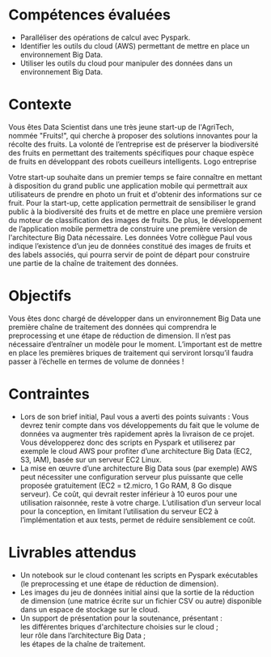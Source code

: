 # Compétences évaluées
- Paralléliser des opérations de calcul avec Pyspark.  
- Identifier les outils du cloud (AWS) permettant de mettre en place un environnement Big Data.  
- Utiliser les outils du cloud pour manipuler des données dans un environnement Big Data.  

# Contexte
Vous êtes Data Scientist dans une très jeune start-up de l'AgriTech, nommée  "Fruits!", qui cherche à proposer des solutions innovantes pour la récolte des fruits.
La volonté de l’entreprise est de préserver la biodiversité des fruits en permettant des traitements spécifiques pour chaque espèce de fruits en développant des robots cueilleurs intelligents.
Logo entreprise 

Votre start-up souhaite dans un premier temps se faire connaître en mettant à disposition du grand public une application mobile qui permettrait aux utilisateurs de prendre en photo un fruit et d'obtenir des informations sur ce fruit.
Pour la start-up, cette application permettrait de sensibiliser le grand public à la biodiversité des fruits et de mettre en place une première version du moteur de classification des images de fruits.
De plus, le développement de l’application mobile permettra de construire une première version de l'architecture Big Data nécessaire.
Les données
Votre collègue Paul vous indique l’existence d’un jeu de données constitué des images de fruits et des labels associés, qui pourra servir de point de départ pour construire une partie de la chaîne de traitement des données.

# Objectifs
Vous êtes donc chargé de développer dans un environnement Big Data une première chaîne de traitement des données qui comprendra le preprocessing et une étape de réduction de dimension. 
Il n’est pas nécessaire d’entraîner un modèle pour le moment. 
L’important est de mettre en place les premières briques de traitement qui serviront lorsqu’il faudra passer à l’échelle en termes de volume de données !  

# Contraintes
- Lors de son brief initial, Paul vous a averti des points suivants :
Vous devrez tenir compte dans vos développements du fait que le volume de données va augmenter très rapidement après la livraison de ce projet. Vous développerez donc des scripts en Pyspark et utiliserez par exemple le cloud AWS pour profiter d’une architecture Big Data (EC2, S3, IAM), basée sur un serveur EC2 Linux. 
- La mise en œuvre d’une architecture Big Data sous (par exemple) AWS peut nécessiter une configuration serveur plus puissante que celle proposée gratuitement (EC2 = t2.micro, 1 Go RAM, 8 Go disque serveur).
Ce coût, qui devrait rester inférieur à 10 euros pour une utilisation raisonnée, reste à votre charge. L’utilisation d’un serveur local pour la conception, en limitant l’utilisation du serveur EC2 à l’implémentation et aux tests, permet de réduire sensiblement ce coût. 

# Livrables attendus
- Un notebook sur le cloud contenant les scripts en Pyspark exécutables (le preprocessing et une étape de réduction de dimension). 
- Les images du jeu de données initial ainsi que la sortie de la réduction de dimension (une matrice écrite sur un fichier CSV ou autre) disponible dans un espace de stockage sur le cloud. 
- Un support de présentation pour la soutenance, présentant :  
les différentes briques d'architecture choisies sur le cloud ;  
leur rôle dans l’architecture Big Data ;  
les étapes de la chaîne de traitement. 
